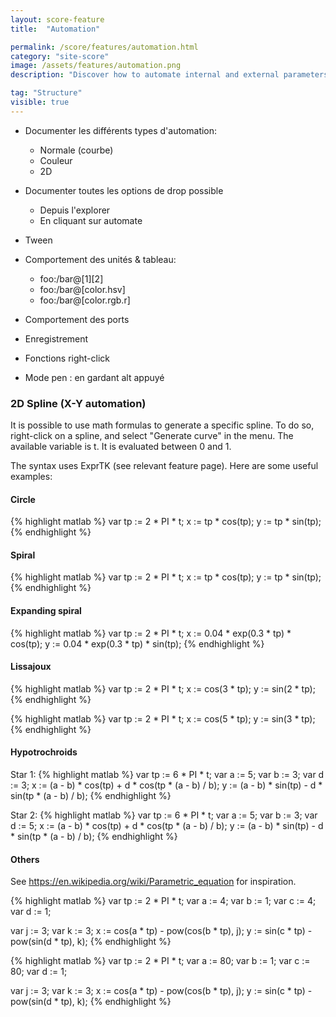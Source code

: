 ```yaml
---
layout: score-feature
title:  "Automation"

permalink: /score/features/automation.html
category: "site-score"
image: /assets/features/automation.png
description: "Discover how to automate internal and external parameters"

tag: "Structure"
visible: true
---
```


- Documenter les différents types d'automation: 
  * Normale (courbe)
  * Couleur
  * 2D
  
- Documenter toutes les options de drop possible 
  * Depuis l'explorer
  * En cliquant sur automate

- Tween
  
- Comportement des unités & tableau: 
  - foo:/bar@[1][2]
  - foo:/bar@[color.hsv]
  - foo:/bar@[color.rgb.r]

- Comportement des ports
  
- Enregistrement

- Fonctions right-click

- Mode pen : en gardant alt appuyé


### 2D Spline (X-Y automation)

It is possible to use math formulas to generate a specific spline. 
To do so, right-click on a spline, and select "Generate curve" in the menu. 
The available variable is t. It is evaluated between 0 and 1.

The syntax uses ExprTK (see relevant feature page).
Here are some useful examples:

#### Circle

{% highlight matlab %}
var tp :=  2 * PI * t;
x := tp * cos(tp);
y := tp * sin(tp);
{% endhighlight %}

#### Spiral

{% highlight matlab %}
var tp :=  2 * PI * t;
x := tp * cos(tp);
y := tp * sin(tp);
{% endhighlight %}

#### Expanding spiral

{% highlight matlab %}
var tp :=  2 * PI * t;
x := 0.04 * exp(0.3 * tp) * cos(tp);
y := 0.04 * exp(0.3 * tp) * sin(tp);
{% endhighlight %}

#### Lissajoux

{% highlight matlab %}
var tp :=  2 * PI * t;
x := cos(3 * tp);
y := sin(2 * tp);
{% endhighlight %}

{% highlight matlab %}
var tp :=  2 * PI * t;
x := cos(5 * tp);
y := sin(3 * tp);
{% endhighlight %}

#### Hypotrochroids

Star 1:
{% highlight matlab %}
var tp := 6 * PI * t;
var a := 5;
var b := 3;
var d := 3;
x := (a - b) * cos(tp) + d * cos(tp * (a - b) / b);
y := (a - b) * sin(tp) - d * sin(tp * (a - b) / b);
{% endhighlight %}

Star 2:
{% highlight matlab %}
var tp := 6 * PI * t;
var a := 5;
var b := 3;
var d := 5;
x := (a - b) * cos(tp) + d * cos(tp * (a - b) / b);
y := (a - b) * sin(tp) - d * sin(tp * (a - b) / b);
{% endhighlight %}

#### Others

See https://en.wikipedia.org/wiki/Parametric_equation for inspiration.

{% highlight matlab %}
var tp := 2 * PI * t;
var a := 4;
var b := 1;
var c := 4;
var d := 1;

var j := 3;
var k := 3;
x := cos(a * tp) - pow(cos(b * tp), j);
y := sin(c * tp) - pow(sin(d * tp), k);
{% endhighlight %}

{% highlight matlab %}
var tp := 2 * PI * t;
var a := 80;
var b := 1;
var c := 80;
var d := 1;

var j := 3;
var k := 3;
x := cos(a * tp) - pow(cos(b * tp), j);
y := sin(c * tp) - pow(sin(d * tp), k);
{% endhighlight %}